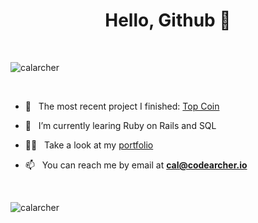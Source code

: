 <h1 align="center">Hello, Github 👋</h1>

<br>

<p ><img align="center" src="https://github-readme-streak-stats.herokuapp.com/?user=calarcher&" alt="calarcher" /></p>

<br>

- 🏁 &nbsp; The most recent project I finished: [Top Coin](https://github.com/CalArcher/top-coin)

- 🌱 &nbsp; I’m currently learing Ruby on Rails and SQL

- 👨‍💻 &nbsp; Take a look at my [portfolio](https://codearcher.io/)

- 📫 &nbsp; You can reach me by email at **cal@codearcher.io** 

<br>

<p><img align="center" src="https://github-readme-stats.vercel.app/api/top-langs?username=calarcher&show_icons=true&locale=en&layout=compact" alt="calarcher" /></p>


